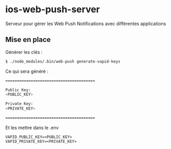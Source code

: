 # ios-web-push-server
Serveur pour gérer les Web Push Notifications avec différentes applications


## Mise en place

Générer les clés :

```bash
$ ./node_modules/.bin/web-push generate-vapid-keys
```

Ce qui sera généré :

```bash
=======================================

Public Key:
<PUBLIC_KEY>

Private Key:
<PRIVATE_KEY>

=======================================
```

Et les mettre dans le .env

```dotenv
VAPID_PUBLIC_KEY=<PUBLIC_KEY>
VAPID_PRIVATE_KEY=<PRIVATE_KEY>
```